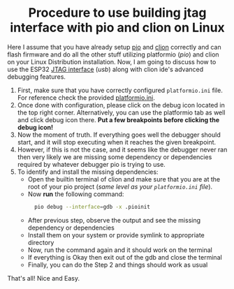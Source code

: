 <h1 align="center">Procedure to use building jtag interface with pio and clion on Linux</h1>

Here I assume that you have already setup [pio](https://platformio.org/)
and [clion](https://www.jetbrains.com/clion/) correctly and can flash firmware 
and do all the other stuff utilizing platformio (*pio*) and clion on your Linux Distribution installation.
Now, I am going to discuss how to use the
ESP32 [JTAG interface](https://en.wikipedia.org/wiki/JTAG) (*usb*)
along with clion ide's advanced debugging features.

1. First, make sure that you have correctly configured
   `platformio.ini` file. For reference check the provided [platformio.ini](platformio.ini).
2. Once done with configuration, please click on the debug icon
   located in the top right corner.
   Alternatively, you can use the platformio tab as well and click debug icon there.
   **Put a few breakpoints before clicking the debug icon!**
3. Now the moment of truth. If everything goes well the debugger
   should start, and it will stop executing when it reaches the given breakpoint.
4. However, if this is not the case, and it seems like the debugger
   never ran then very likely
   we are missing some dependency or dependencies required by whatever debugger pio
   is trying to use.
5. To identify and install the missing dependencies:
    * Open the builtin terminal of clion and make sure that you are
      at the root of your pio project (*same level as your `platformio.ini` file*).
    * Now **run** the following command:
      ```bash
        pio debug --interface=gdb -x .pioinit
      ```
    * After previous step, observe the output and see the missing dependency or dependencies
    * Install them on your system or provide symlink to appropriate directory
    * Now, run the command again and it should work on the terminal
    * If everything is Okay then exit out of the gdb and close the terminal
    * Finally, you can do the Step 2 and things should work as usual

That's all! Nice and Easy. 

